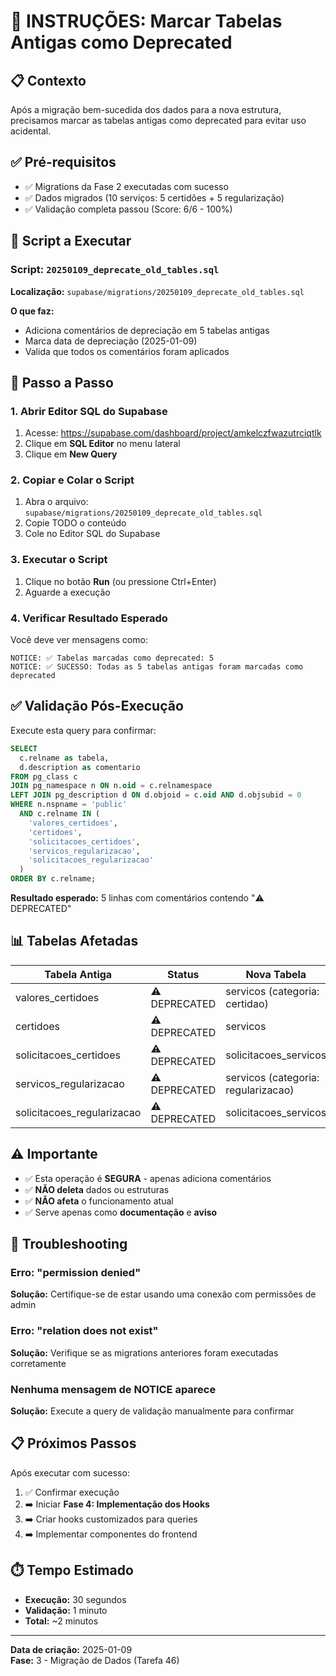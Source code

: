 # 🚨 INSTRUÇÕES: Marcar Tabelas Antigas como Deprecated

## 📋 Contexto
Após a migração bem-sucedida dos dados para a nova estrutura, precisamos marcar as tabelas antigas como deprecated para evitar uso acidental.

## ✅ Pré-requisitos
- ✅ Migrations da Fase 2 executadas com sucesso
- ✅ Dados migrados (10 serviços: 5 certidões + 5 regularização)
- ✅ Validação completa passou (Score: 6/6 - 100%)

## 📝 Script a Executar

### Script: `20250109_deprecate_old_tables.sql`

**Localização:** `supabase/migrations/20250109_deprecate_old_tables.sql`

**O que faz:**
- Adiciona comentários de depreciação em 5 tabelas antigas
- Marca data de depreciação (2025-01-09)
- Valida que todos os comentários foram aplicados

## 🎯 Passo a Passo

### 1. Abrir Editor SQL do Supabase
1. Acesse: https://supabase.com/dashboard/project/amkelczfwazutrciqtlk
2. Clique em **SQL Editor** no menu lateral
3. Clique em **New Query**

### 2. Copiar e Colar o Script
1. Abra o arquivo: `supabase/migrations/20250109_deprecate_old_tables.sql`
2. Copie TODO o conteúdo
3. Cole no Editor SQL do Supabase

### 3. Executar o Script
1. Clique no botão **Run** (ou pressione Ctrl+Enter)
2. Aguarde a execução

### 4. Verificar Resultado Esperado

Você deve ver mensagens como:

```
NOTICE: ✅ Tabelas marcadas como deprecated: 5
NOTICE: ✅ SUCESSO: Todas as 5 tabelas antigas foram marcadas como deprecated
```

## ✅ Validação Pós-Execução

Execute esta query para confirmar:

```sql
SELECT 
  c.relname as tabela,
  d.description as comentario
FROM pg_class c
JOIN pg_namespace n ON n.oid = c.relnamespace
LEFT JOIN pg_description d ON d.objoid = c.oid AND d.objsubid = 0
WHERE n.nspname = 'public'
  AND c.relname IN (
    'valores_certidoes', 
    'certidoes', 
    'solicitacoes_certidoes',
    'servicos_regularizacao', 
    'solicitacoes_regularizacao'
  )
ORDER BY c.relname;
```

**Resultado esperado:** 5 linhas com comentários contendo "⚠️ DEPRECATED"

## 📊 Tabelas Afetadas

| Tabela Antiga | Status | Nova Tabela |
|---------------|--------|-------------|
| valores_certidoes | ⚠️ DEPRECATED | servicos (categoria: certidao) |
| certidoes | ⚠️ DEPRECATED | servicos |
| solicitacoes_certidoes | ⚠️ DEPRECATED | solicitacoes_servicos |
| servicos_regularizacao | ⚠️ DEPRECATED | servicos (categoria: regularizacao) |
| solicitacoes_regularizacao | ⚠️ DEPRECATED | solicitacoes_servicos |

## ⚠️ Importante

- ✅ Esta operação é **SEGURA** - apenas adiciona comentários
- ✅ **NÃO deleta** dados ou estruturas
- ✅ **NÃO afeta** o funcionamento atual
- ✅ Serve apenas como **documentação** e **aviso**

## 🔧 Troubleshooting

### Erro: "permission denied"
**Solução:** Certifique-se de estar usando uma conexão com permissões de admin

### Erro: "relation does not exist"
**Solução:** Verifique se as migrations anteriores foram executadas corretamente

### Nenhuma mensagem de NOTICE aparece
**Solução:** Execute a query de validação manualmente para confirmar

## 📋 Próximos Passos

Após executar com sucesso:

1. ✅ Confirmar execução
2. ➡️ Iniciar **Fase 4: Implementação dos Hooks**
3. ➡️ Criar hooks customizados para queries
4. ➡️ Implementar componentes do frontend

## ⏱️ Tempo Estimado
- **Execução:** 30 segundos
- **Validação:** 1 minuto
- **Total:** ~2 minutos

---

**Data de criação:** 2025-01-09  
**Fase:** 3 - Migração de Dados (Tarefa 46)
